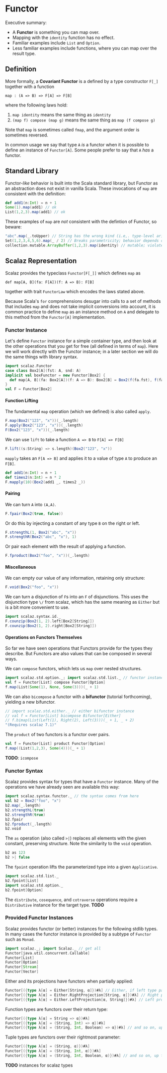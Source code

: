 # Functor

Executive summary:

 - A **Functor** is something you can map over. 
 - Mapping with the `identity` function has no effect.
 - Familiar examples include `List` and `Option`.
 - Less familiar examples include functions, where you can map over the result type. 

## Definition

More formally, a **Covariant Functor** is a defined by a type constructor `F[_]` together with a function 

    map : (A => B) => F[A] => F[B]

where the following laws hold:

1. `map identity` means the same thing as `identity`
2. `(map f) compose (map g)` means the same thing as `map (f compose g)`
  
Note that `map` is sometimes called `fmap`, and the argument order is sometimes reversed.

In common usage we say that type `A` *is* a functor when it is possible to define an instance of `Functor[A]`. Some people prefer to say that `A` *has* a functor.

## Standard Library

Functor-_like_ behavior is built into the Scala standard library, but Functor as an abstraction does
not exist in vanilla Scala. These invocations of `map` are consistent with the definition:

```scala
def add1(n:Int) = n + 1
Some(1).map(add1) // ok
List(1,2,3).map(add1) // ok
```

These examples of `map` are _not_ consistent with the defintion of Functor, so beware:

```scala
"abc".map(_.toUpper) // String has the wrong kind (i.e,. type-level arity)
Set(1,2,3,4,5,6).map(_ / 2) // Breaks parametricity; behavior depends on concrete element type
collection.mutable.ArrayBuffer(1,2,3).map(identity) // mutable; violates identity law
```

## Scalaz Representation

Scalaz provides the typeclass `Functor[F[_]]` which defines `map` as

    def map[A, B](fa: F[A])(f: A => B): F[B]
  
together with trait `FunctorLaw` which encodes the laws stated above.

Because Scala's `for` comprehensions desugar into calls to a set of methods that includes `map` and 
does not take implicit conversions into account, it is common practice to define `map` as an 
instance method on `A` and delegate to this method from the `Functor[A]` implementation.


### Functor Instance

Let's define `Functor` instance for a simple container type, and then look at the other operations
that you get for free (all defined in terms of `map`). Here we will work directly with the Functor
instance; in a later section we will do the same things with library syntax.

```scala
import scalaz.Functor  
case class Box2[A](fst: A, snd: A)
implicit val boxFunctor = new Functor[Box2] { 
  def map[A, B](fa: Box2[A])(f: A => B): Box2[B] = Box2(f(fa.fst), f(fa.snd)) 
}
val F = Functor[Box2] 
```

#### Function Lifting

The fundamental `map` operation (which we defined) is also called `apply`.

```scala
F.map(Box2("123", "x"))(_.length)
F.apply(Box2("123", "x"))(_.length)
F(Box2("123", "x"))(_.length)
```

We can use `lift` to take a function `A => B` to `F[A] => F[B]`

```scala
F.lift((s:String) => s.length)(Box2("123", "x"))
```

`mapply` takes an `F[A => B]` and applies it to a value of type `A` to produce an `F[B]`.

```scala
def add1(n:Int) = n + 1
def times2(n:Int) = n * 2
F.mapply(10)(Box2(add1 _, times2 _))
```

#### Pairing

We can turn `A` into `(A,A)`.

```scala
F.fpair(Box2(true, false))
```

Or do this by injecting a constant of any type `B` on the right or left.

```scala
F.strengthL(1, Box2("abc", "x"))
F.strengthR(Box2("abc", "x"), 1)
```

Or pair each element with the result of applying a function.

```scala
F.fproduct(Box2("foo", "x"))(_.length)
```

#### Miscellaneous

We can empty our value of any information, retaining only structure:

```scala
F.void(Box2("foo", "x"))
```

We can turn a disjunction of `F`s into an `F` of disjunctions. This uses the disjunction type `\/`
from scalaz, which has the same meaning as `Either` but is a bit more convenient to use.

```scala
import scalaz.syntax.id._
F.counzip(Box2(1, 2).left[Box2[String]])
F.counzip(Box2(1, 2).right[Box2[String]])
```

#### Operations on Functors Themselves

So far we have seen operations that Functors provide for the types they describe. But Functors are
also values that can be composed in several ways.

We can `compose` functors, which lets us `map` over nested structures.

```scala
import scalaz.std.option._; import scalaz.std.list._ // functor instances
val f = Functor[List] compose Functor[Option] 
f.map(List(Some(1), None, Some(3)))(_ + 1)
```

We can also `bicompose` a functor with a **bifunctor** (tutorial forthcoming), yielding a new bifunctor.

```scala
// import scalaz.std.either._ // either bifunctor instance
// val f = Functor[List] bicompose Bifunctor[Either]
// f.bimap(List(Left(1), Right(2), Left(3)))(_ + 1, _ + 2)
"(Requires scalaz 7.1)"
```

The `product` of two functors is a functor over pairs.

```scala
val f = Functor[List] product Functor[Option]
f.map((List(1,2,3), Some(4)))(_ + 1)
```

**TODO**: `icompose`

### Functor Syntax

Scalaz provides syntax for types that have a `Functor` instance. Many of the operations we have
already seen are available this way:

```scala
import scalaz.syntax.functor._ // the syntax comes from here
val b2 = Box2("foo", "x")
b2.map(_.length)
b2.strengthL(true)
b2.strengthR(true)
b2.fpair
b2.fproduct(_.length)
b2.void
```

The  `as` operation (also called `>|`) replaces all elements with the given constant, preserving
structure. Note the similarity to the `void` operation.

```scala
b2 as 123
b2 >| false
```

The `fpoint` operation lifts the parameterized type into a given `Applicative`.

```scala
import scalaz.std.list._ 
b2.fpoint[List]
import scalaz.std.option._
b2.fpoint[Option]
```

The `distribute`, `cosequence`, and `cotraverse` operations require a `Distributive` instance for the
target type. **TODO**

### Provided Functor Instances

Scalaz provides functor (or better) instances for the following stdlib types. In many cases the functor instance is provided by a subtype of `Functor` such as `Monad`.

```scala
import scalaz._; import Scalaz._ // get all
Functor[java.util.concurrent.Callable]
Functor[List]
Functor[Option]
Functor[Stream]
Functor[Vector]
```

Either and its projections have functors when partially applied:

```scala
Functor[({type λ[α] = Either[String, α]})#λ] // Either, if left type param is fixed
Functor[({type λ[α] = Either.RightProjection[String, α]})#λ] // Right projection, if left type param is fixed
Functor[({type λ[α] = Either.LeftProjection[α, String]})#λ] // Left projection, if right type param is fixed
```

Function types are functors over their return type:

```scala
Functor[({type λ[α] = String => α})#λ] 
Functor[({type λ[α] = (String, Int) => α})#λ] 
Functor[({type λ[α] = (String, Int, Boolean) => α})#λ] // and so on, up to Function8
```

Tuple types are functors over their rightmost parameter:

```scala
Functor[({type λ[α] = (String, α)})#λ] 
Functor[({type λ[α] = (String, Int, α)})#λ] 
Functor[({type λ[α] = (String, Int, Boolean, α)})#λ] // and so on, up to Tuple8
```

**TODO** instances for scalaz types







